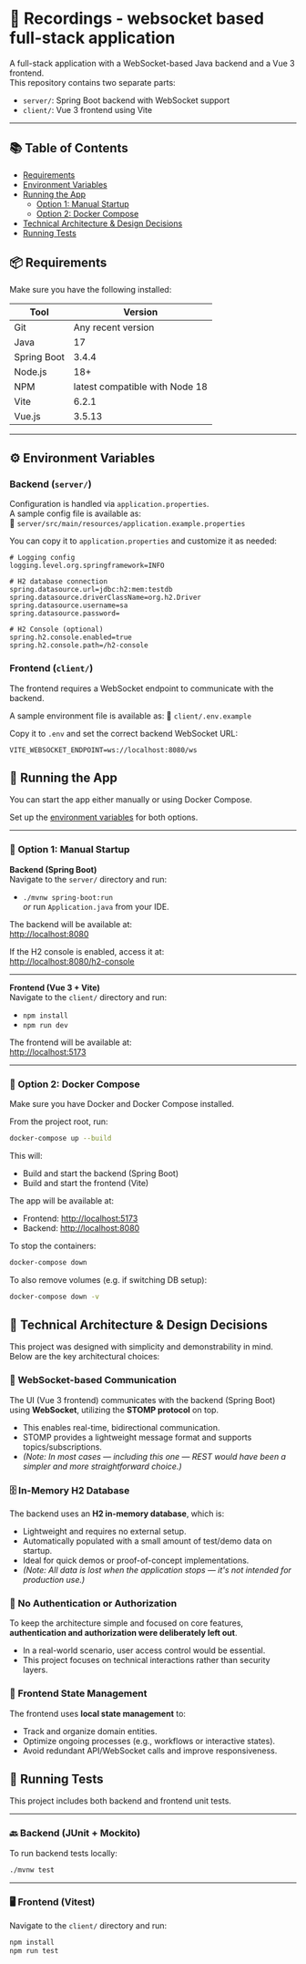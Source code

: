 # 🧩 Recordings - websocket based full-stack application

A full-stack application with a WebSocket-based Java backend and a Vue 3 frontend.  
This repository contains two separate parts:

- `server/`: Spring Boot backend with WebSocket support
- `client/`: Vue 3 frontend using Vite

---

## 📚 Table of Contents

- [Requirements](#-requirements)
- [Environment Variables](#-environment-variables)
- [Running the App](#-running-the-app)
  - [Option 1: Manual Startup](#-option-1-manual-startup)
  - [Option 2: Docker Compose](#-option-2-docker-compose)
- [Technical Architecture & Design Decisions](#-technical-architecture--design-decisions)
- [Running Tests](#-running-tests)

## 📦 Requirements

Make sure you have the following installed:

| Tool        | Version         |
|-------------|------------------|
| Git         | Any recent version |
| Java        | 17               |
| Spring Boot | 3.4.4            |
| Node.js     | 18+              |
| NPM         | latest compatible with Node 18 |
| Vite        | 6.2.1            |
| Vue.js      | 3.5.13           |

---

## ⚙️ Environment Variables

### Backend (`server/`)

Configuration is handled via `application.properties`.  
A sample config file is available as:  
📄 `server/src/main/resources/application.example.properties`

You can copy it to `application.properties` and customize it as needed:

```properties
# Logging config
logging.level.org.springframework=INFO

# H2 database connection
spring.datasource.url=jdbc:h2:mem:testdb
spring.datasource.driverClassName=org.h2.Driver
spring.datasource.username=sa
spring.datasource.password=

# H2 Console (optional)
spring.h2.console.enabled=true
spring.h2.console.path=/h2-console
```

### Frontend (`client/`)

The frontend requires a WebSocket endpoint to communicate with the backend.

A sample environment file is available as:
📄 `client/.env.example`

Copy it to `.env` and set the correct backend WebSocket URL:

```properties
VITE_WEBSOCKET_ENDPOINT=ws://localhost:8080/ws
```

## 🚀 Running the App

You can start the app either manually or using Docker Compose.

Set up the [environment variables](#-environment-variables) for both options.

---

### 🧭 Option 1: Manual Startup

**Backend (Spring Boot)**  
Navigate to the `server/` directory and run:

- `./mvnw spring-boot:run`  
  *or* run `Application.java` from your IDE.

The backend will be available at:  
[http://localhost:8080](http://localhost:8080)

If the H2 console is enabled, access it at:  
[http://localhost:8080/h2-console](http://localhost:8080/h2-console)

---

**Frontend (Vue 3 + Vite)**  
Navigate to the `client/` directory and run:

- `npm install`  
- `npm run dev`

The frontend will be available at:  
[http://localhost:5173](http://localhost:5173)

---

### 🐳 Option 2: Docker Compose

Make sure you have Docker and Docker Compose installed.

From the project root, run:
```bash
docker-compose up --build
```

This will:
- Build and start the backend (Spring Boot)
- Build and start the frontend (Vite)

The app will be available at:  
- Frontend: [http://localhost:5173](http://localhost:5173)  
- Backend: [http://localhost:8080](http://localhost:8080)

To stop the containers:  
```bash
docker-compose down
```

To also remove volumes (e.g. if switching DB setup):  
```bash
docker-compose down -v
```

## 🧱 Technical Architecture & Design Decisions

This project was designed with simplicity and demonstrability in mind. Below are the key architectural choices:

### 🔌 WebSocket-based Communication

The UI (Vue 3 frontend) communicates with the backend (Spring Boot) using **WebSocket**, utilizing the **STOMP protocol** on top.

- This enables real-time, bidirectional communication.
- STOMP provides a lightweight message format and supports topics/subscriptions.
- _(Note: In most cases — including this one — REST would have been a simpler and more straightforward choice.)_

### 🗄️ In-Memory H2 Database

The backend uses an **H2 in-memory database**, which is:

- Lightweight and requires no external setup.
- Automatically populated with a small amount of test/demo data on startup.
- Ideal for quick demos or proof-of-concept implementations.
- _(Note: All data is lost when the application stops — it's not intended for production use.)_

### 🔐 No Authentication or Authorization

To keep the architecture simple and focused on core features, **authentication and authorization were deliberately left out**.

- In a real-world scenario, user access control would be essential.
- This project focuses on technical interactions rather than security layers.

### 🧠 Frontend State Management

The frontend uses **local state management** to:

- Track and organize domain entities.
- Optimize ongoing processes (e.g., workflows or interactive states).
- Avoid redundant API/WebSocket calls and improve responsiveness.

## 🧪 Running Tests

This project includes both backend and frontend unit tests.

---

### 🔙 Backend (JUnit + Mockito)

To run backend tests locally:

```bash
./mvnw test
```

---

### 🖥️ Frontend (Vitest)

Navigate to the `client/` directory and run:

```bash
npm install
npm run test
```
